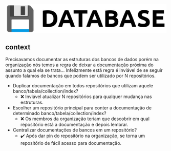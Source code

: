 <div align="center">
  <picture>
    <source media="(prefers-color-scheme: dark)" srcset="https://github.com/la-catalog/database/raw/main/res/white.png">
    <img src="https://github.com/la-catalog/database/raw/main/res/black.png">
  </picture>
</div>

## context
Precisavamos documentar as estruturas dos bancos de dados porém na organização nós temos a regra de deixar a documentação próxima do assunto a qual ela se trata... Infelizmente está regra é inviável de se seguir quando falamos de bancos que podem ser utilizado por N repositórios.  

- Duplicar documentação em todos repositórios que utilizam aquele banco/tabela/collection/index?
  - ❌ Inviável atualizar N repositórios para qualquer mudança nas estruturas.
- Escolher um repositório principal para conter a documentação de determinado banco/tabela/collection/index?
  - ❌ Os membros da organização teriam que descobrir em qual repositório está a documentação e depois lembrar.
- Centralizar documentações de bancos em um repositório?
  - ✔️ Após dar pin do repositório na organização, se torna um repositório de fácil acesso para documentação.

